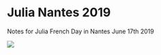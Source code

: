 # Julia Nantes 2019

Notes for Julia French Day in Nantes June 17th 2019


![](https://julialang.univ-nantes.fr/wp-content/uploads/sites/60/2019/06/juliaday-noir-300x136.jpg)
